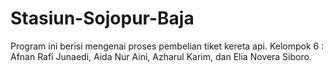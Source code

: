 # Stasiun-Sojopur-Baja
Program ini berisi mengenai proses pembelian tiket kereta api.
Kelompok 6 : Afnan Rafi Junaedi, Aida Nur Aini, Azharul Karim, dan Elia Novera Siboro.
